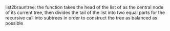 list2brauntree:
	the function takes the head of the list of as the central node of its current tree, then divides the tail of the list into two equal parts for the recursive call into subtrees in order to construct the tree as balanced as possible